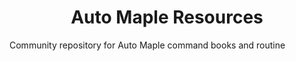 <h1 align="center">Auto Maple Resources</h1> 
Community repository for Auto Maple command books and routine
